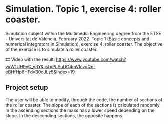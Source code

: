 ﻿# Simulation. Topic 1, exercise 4: roller coaster.
Simulation subject within the Multimedia Engineering degree from the ETSE - Universitat de València. February 2022. Topic 1 (Basic concepts and numerical integrators in Simulation), exercise 4: roller coaster. The objective of the exercise is to simulate a roller coaster.

🎞️ Video with the result: https://www.youtube.com/watch?v=W1UH9yC_yRY&list=PLSuDG4mVIcvdQo-eBHfHp6HFdvB0oJLz5&index=19

## Project setup
The user will be able to modify, through the code, the number of sections of the roller coaster. The slope of each of the sections is calculated randomly. In the ascending sections the mass has a lower speed depending on the slope. In the descending sections, the opposite happens.


